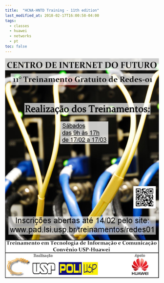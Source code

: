 ```yaml
---
title:  "HCNA-HNTD Training - 11th edition"
last_modified_at: 2018-02-17T16:00:58-04:00
tags:
  - classes
  - huawei
  - networks
  - pt
toc: false
---
```


![](/assets/images/posts/2018-02-17-hntd-11.jpeg)
